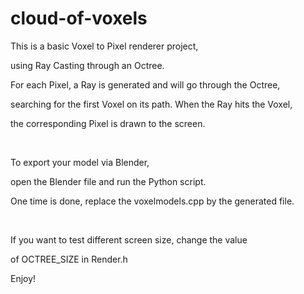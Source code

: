 cloud-of-voxels
===============
This is a basic Voxel to Pixel renderer project,

using Ray Casting through an Octree.

For each Pixel, a Ray is generated and will go through the Octree,

searching for the first Voxel on its path. When the Ray hits the Voxel,

the corresponding Pixel is drawn to the screen.

<br/>

To export your model via Blender,

open the Blender file and run the Python script.

One time is done, replace the voxelmodels.cpp by the generated file.

<br/>

If you want to test different screen size, change the value

of OCTREE_SIZE in Render.h

Enjoy!
